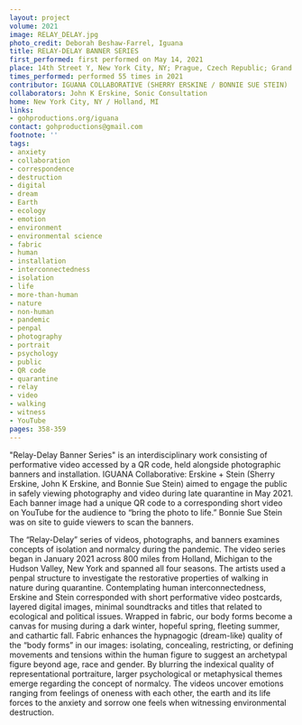```yaml
---
layout: project
volume: 2021
image: RELAY_DELAY.jpg
photo_credit: Deborah Beshaw-Farrel, Iguana
title: RELAY-DELAY BANNER SERIES
first_performed: first performed on May 14, 2021
place: 14th Street Y, New York City, NY; Prague, Czech Republic; Grand Rapids, MI
times_performed: performed 55 times in 2021
contributor: IGUANA COLLABORATIVE (SHERRY ERSKINE / BONNIE SUE STEIN)
collaborators: John K Erskine, Sonic Consultation
home: New York City, NY / Holland, MI
links:
- gohproductions.org/iguana
contact: gohproductions@gmail.com
footnote: ''
tags:
- anxiety
- collaboration
- correspondence
- destruction
- digital
- dream
- Earth
- ecology
- emotion
- environment
- environmental science
- fabric
- human
- installation
- interconnectedness
- isolation
- life
- more-than-human
- nature
- non-human
- pandemic
- penpal
- photography
- portrait
- psychology
- public
- QR code
- quarantine
- relay
- video
- walking
- witness
- YouTube
pages: 358-359
---
```


"Relay-Delay Banner Series" is an interdisciplinary work consisting of performative video accessed by a QR code, held alongside photographic banners and installation. IGUANA Collaborative: Erskine + Stein (Sherry Erskine, John K Erskine, and Bonnie Sue Stein) aimed to engage the public in safely viewing photography and video during late quarantine in May 2021. Each banner image had a unique QR code to a corresponding short video on YouTube for the audience to “bring the photo to life.” Bonnie Sue Stein was on site to guide viewers to scan the banners.

The “Relay-Delay” series of videos, photographs, and banners examines concepts of isolation and normalcy during the pandemic. The video series began in January 2021 across 800 miles from Holland, Michigan to the Hudson Valley, New York and spanned all four seasons. The artists used a penpal structure to investigate the restorative properties of walking in nature during quarantine. Contemplating human interconnectedness, Erskine and Stein corresponded with short performative video postcards, layered digital images, minimal soundtracks and titles that related to ecological and political issues. Wrapped in fabric, our body forms become a canvas for musing during a dark winter, hopeful spring, fleeting summer, and cathartic fall. Fabric enhances the hypnagogic (dream-like) quality of the “body forms” in our images: isolating, concealing, restricting, or defining movements and tensions within the human figure to suggest an archetypal figure beyond age, race and gender. By blurring the indexical quality of representational portraiture, larger psychological or metaphysical themes emerge regarding the concept of normalcy. The videos uncover emotions ranging from feelings of oneness with each other, the earth and its life forces to the anxiety and sorrow one feels when witnessing environmental destruction. 